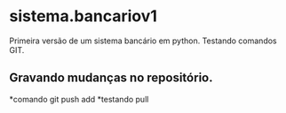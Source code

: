# sistema.bancariov1
Primeira versão de um sistema bancário em python. Testando comandos GIT.
## Gravando mudanças no repositório.
*comando git push add
*testando pull
